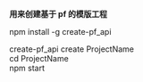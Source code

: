 **用来创建基于 pf 的模版工程**

npm install -g create-pf_api  

create-pf_api create ProjectName    
cd ProjectName    
npm start  